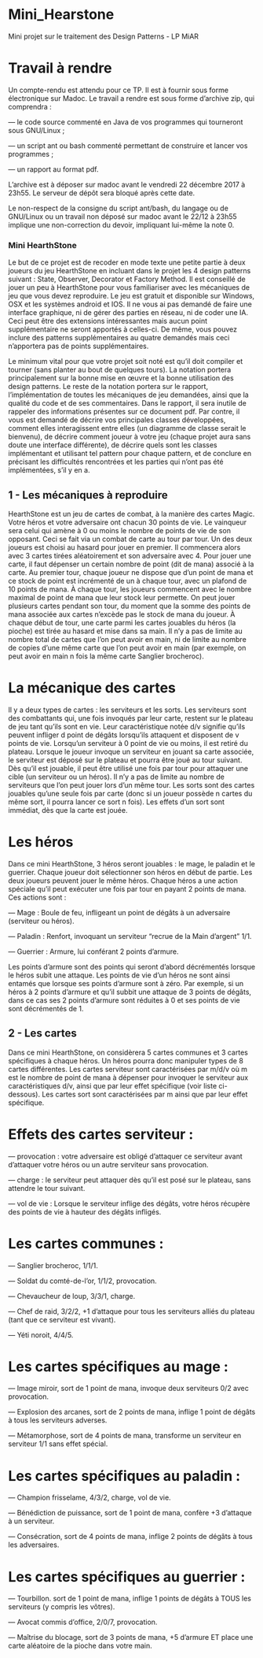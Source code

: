 # Mini_Hearstone

Mini projet sur le traitement des Design Patterns - LP MiAR

# Travail à rendre

Un compte-rendu est attendu pour ce TP. Il est à fournir sous forme électronique sur Madoc.
Le travail a rendre est sous forme d’archive zip, qui comprendra :

— le code source commenté en Java de vos programmes qui tourneront sous GNU/Linux ;

— un script ant ou bash commenté permettant de construire et lancer vos programmes ;

— un rapport au format pdf.

L’archive est à déposer sur madoc avant le vendredi 22 décembre 2017 à 23h55. Le serveur de dépôt
sera bloqué après cette date.

Le non-respect de la consigne du script ant/bash, du langage ou de GNU/Linux ou
un travail non déposé sur madoc avant le 22/12 à 23h55 implique une non-correction
du devoir, impliquant lui-même la note 0.

### Mini HearthStone

Le but de ce projet est de recoder en mode texte une petite partie à deux joueurs du jeu
HearthStone en incluant dans le projet les 4 design patterns suivant : State, Observer, Decorator
et Factory Method.
Il est conseillé de jouer un peu à HearthStone pour vous familiariser avec les mécaniques de
jeu que vous devez reproduire. Le jeu est gratuit et disponible sur Windows, OSX et les systèmes
android et IOS.
Il ne vous ai pas demandé de faire une interface graphique, ni de gérer des parties en réseau, ni
de coder une IA. Ceci peut être des extensions intéressantes mais aucun point supplémentaire ne
seront apportés à celles-ci. De même, vous pouvez inclure des patterns supplémentaires au quatre
demandés mais ceci n’apportera pas de points supplémentaires.

Le minimum vital pour que votre projet soit noté est qu’il doit compiler et tourner (sans planter
au bout de quelques tours). La notation portera principalement sur la bonne mise en œuvre et la
bonne utilisation des design patterns. Le reste de la notation portera sur le rapport, l’implémentation
de toutes les mécaniques de jeu demandées, ainsi que la qualité du code et de ses commentaires.
Dans le rapport, il sera inutile de rappeler des informations présentes sur ce document pdf. Par
contre, il vous est demandé de décrire vos principales classes développées, comment elles interagissent
entre elles (un diagramme de classe serait le bienvenu), de décrire comment joueur à votre jeu (chaque
projet aura sans doute une interface différente), de décrire quels sont les classes implémentant et
utilisant tel pattern pour chaque pattern, et de conclure en précisant les difficultés rencontrées et
les parties qui n’ont pas été implémentées, s’il y en a.

## 1 - Les mécaniques à reproduire

HearthStone est un jeu de cartes de combat, à la manière des cartes Magic. Votre héros et votre
adversaire ont chacun 30 points de vie. Le vainqueur sera celui qui amène à 0 ou moins le nombre
de points de vie de son opposant. Ceci se fait via un combat de carte au tour par tour.
Un des deux joueurs est choisi au hasard pour jouer en premier. Il commencera alors avec
3 cartes tirées aléatoirement et son adversaire avec 4. Pour jouer une carte, il faut dépenser un
certain nombre de point (dit de mana) associé à la carte. Au premier tour, chaque joueur ne dispose
que d’un point de mana et ce stock de point est incrémenté de un à chaque tour, avec un plafond
de 10 points de mana. À chaque tour, les joueurs commencent avec le nombre maximal de point de
mana que leur stock leur permette. On peut jouer plusieurs cartes pendant son tour, du moment
que la somme des points de mana associée aux cartes n’excède pas le stock de mana du joueur.
À chaque début de tour, une carte parmi les cartes jouables du héros (la pioche) est tirée au
hasard et mise dans sa main. Il n’y a pas de limite au nombre total de cartes que l’on peut avoir en
main, ni de limite au nombre de copies d’une même carte que l’on peut avoir en main (par exemple,
on peut avoir en main n fois la même carte Sanglier brocheroc).

# La mécanique des cartes

Il y a deux types de cartes : les serviteurs et les sorts.
Les serviteurs sont des combattants qui, une fois invoqués par leur carte, restent sur le plateau
de jeu tant qu’ils sont en vie. Leur caractéristique notée d/v signifie qu’ils peuvent infliger d point
de dégâts lorsqu’ils attaquent et disposent de v points de vie. Lorsqu’un serviteur à 0 point de vie
ou moins, il est retiré du plateau. Lorsque le joueur invoque un serviteur en jouant sa carte associée,
le serviteur est déposé sur le plateau et pourra être joué au tour suivant. Dès qu’il est jouable, il
peut être utilisé une fois par tour pour attaquer une cible (un serviteur ou un héros). Il n’y a pas
de limite au nombre de serviteurs que l’on peut jouer lors d’un même tour.
Les sorts sont des cartes jouables qu’une seule fois par carte (donc si un joueur possède n cartes
du même sort, il pourra lancer ce sort n fois). Les effets d’un sort sont immédiat, dès que la carte
est jouée.

# Les héros

Dans ce mini HearthStone, 3 héros seront jouables : le mage, le paladin et le guerrier. Chaque
joueur doit sélectionner son héros en début de partie. Les deux joueurs peuvent jouer le même héros.
Chaque héros a une action spéciale qu’il peut exécuter une fois par tour en payant 2 points de
mana. Ces actions sont :

— Mage : Boule de feu, infligeant un point de dégâts à un adversaire (serviteur ou héros).

— Paladin : Renfort, invoquant un serviteur “recrue de la Main d’argent” 1/1.

— Guerrier : Armure, lui conférant 2 points d’armure.

Les points d’armure sont des points qui seront d’abord décrémentés lorsque le héros subit une
attaque. Les points de vie d’un héros ne sont ainsi entamés que lorsque ses points d’armure sont à
zéro. Par exemple, si un héros à 2 points d’armure et qu’il subbit une attaque de 3 points de dégâts,
dans ce cas ses 2 points d’armure sont réduites à 0 et ses points de vie sont décrémentés de 1.

## 2 - Les cartes

Dans ce mini HearthStone, on considèrera 5 cartes communes et 3 cartes spécifiques à chaque
héros. Un héros pourra donc manipuler types de 8 cartes différentes.
Les cartes serviteur sont caractérisées par m/d/v où m est le nombre de point de mana à
dépenser pour invoquer le serviteur aux caractéristiques d/v, ainsi que par leur effet spécifique (voir
liste ci-dessous). Les cartes sort sont caractérisées par m ainsi que par leur effet spécifique.

# Effets des cartes serviteur :

— provocation : votre adversaire est obligé d’attaquer ce serviteur avant d’attaquer votre héros
ou un autre serviteur sans provocation.

— charge : le serviteur peut attaquer dès qu’il est posé sur le plateau, sans attendre le tour
suivant.

— vol de vie : Lorsque le serviteur inflige des dégâts, votre héros récupère des points de vie à
hauteur des dégâts infligés.

# Les cartes communes :

— Sanglier brocheroc, 1/1/1.

— Soldat du comté-de-l’or, 1/1/2, provocation.

— Chevaucheur de loup, 3/3/1, charge.

— Chef de raid, 3/2/2, +1 d’attaque pour tous les serviteurs alliés du plateau (tant que ce
serviteur est vivant).

— Yéti noroit, 4/4/5.

# Les cartes spécifiques au mage :

— Image miroir, sort de 1 point de mana, invoque deux serviteurs 0/2 avec provocation.

— Explosion des arcanes, sort de 2 points de mana, inflige 1 point de dégâts à tous les serviteurs
adverses.

— Métamorphose, sort de 4 points de mana, transforme un serviteur en serviteur 1/1 sans effet
spécial.

# Les cartes spécifiques au paladin :

— Champion frisselame, 4/3/2, charge, vol de vie.

— Bénédiction de puissance, sort de 1 point de mana, confère +3 d’attaque à un serviteur.

— Consécration, sort de 4 points de mana, inflige 2 points de dégâts à tous les adversaires.

# Les cartes spécifiques au guerrier :

— Tourbillon. sort de 1 point de mana, inflige 1 points de dégâts à TOUS les serviteurs (y
compris les vôtres).

— Avocat commis d’office, 2/0/7, provocation.

— Maı̂trise du blocage, sort de 3 points de mana, +5 d’armure ET place une carte aléatoire de
la pioche dans votre main.
